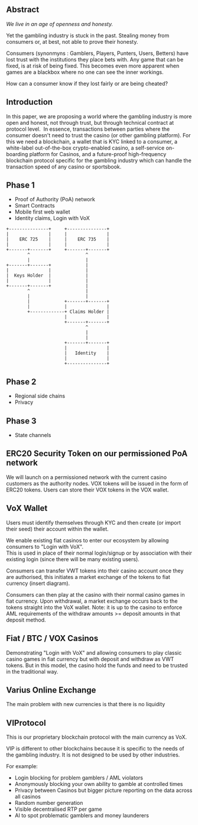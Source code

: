 ## Abstract 

*We live in an age of openness and honesty.*

Yet the gambling industry is stuck in the past. Stealing money from consumers or, at best, not able to prove their honesty.


Consumers (synonmyns : Gamblers, Players, Punters, Users, Betters) have lost trust with the institutions they place bets with. Any game that can be fixed, is at risk of being fixed. This becomes even more apparent when games are a blackbox where no one can see the inner workings. 

How can a consumer know if they lost fairly or are being cheated?

## Introduction

In this paper, we are proposing a world where the gambling industry is more open and honest, not through trust, but through technical contract at protocol level.  In essence, transactions between parties where the consumer doesn't need to trust the casino (or other gambling platform). For this we need a blockchain, a wallet that is KYC linked to a consumer, a white-label out-of-the-box crypto-enabled casino, a self-service on-boarding platform for Casinos, and a future-proof high-frequency blockchain protocol specific for the gambling industry which can handle the transaction speed of any casino or sportsbook.  




## Phase 1
- Proof of Authority (PoA) network
- Smart Contracts
- Mobile first web wallet
- Identity claims, Login with VoX

```
+---------------+     +---------------+
|               |     |               |
|    ERC 725    |     |    ERC 735    |
|               |     |               |
+-------+-------+     +-------+-------+
        ^                     ^
        |                     |
+-------+-------+             |
|               |             |
|  Keys Holder  |             |
|               |             |
+-------+-------+             |
        ^                     |
        |                     |
        |             +-------+-------+ 
        |             |               |
        +-------------+ Claims Holder |
                      |               |
                      +-------+-------+
                              ^
                              |
                              |
                      +-------+-------+ 
                      |               |
                      |   Identity    |
                      |               |
                      +---------------+
```

## Phase 2
- Regional side chains
- Privacy

## Phase 3
- State channels

## ERC20 Security Token on our permissioned PoA network

We will launch on a permissioned network with the current casino customers as the authority nodes. VOX tokens will be issued in the form of ERC20 tokens. Users can store their VOX tokens in the VOX wallet.

## VoX Wallet
Users must identify themselves through KYC and then create (or import their seed) their account within the wallet.

We enable existing fiat casinos to enter our ecosystem by allowing consumers to "Login with VoX".  
This is used in place of their normal login/signup or by association with their existing login (since there will be many existing users). 

Consumers can transfer VWT tokens into their casino account once they are authorised, this initiates a market exchange of the tokens to fiat currency  (insert diagram).

Consumers can then play at the casino with their normal casino games in fiat currency.
Upon withdrawal, a market exchange occurs back to the tokens straight into the VoX wallet.  Note: it is up to the casino to enforce AML requirements of the withdraw amounts >= deposit amounts in that deposit method.


## Fiat / BTC / VOX Casinos
Demonstrating "Login with VoX" and allowing consumers to play classic casino games in fiat currency but with deposit and withdraw as VWT tokens. But in this model, the casino hold the funds and need to be trusted in the traditional way.

## Varius Online Exchange
The main problem with new currencies is that there is no liquidity

## VIProtocol
This is our proprietary blockchain protocol with the main currency as VoX.

VIP is different to other blockchains because it is specific to the needs of the gambling industry.  It is not designed to be used by other industries.

For example:
- Login blocking for problem gamblers / AML violators
- Anonymously blocking your own ability to gamble at controlled times
- Privacy between Casinos but bigger picture reporting on the data across all casinos
- Random number generation
- Visible decentralised RTP per game
- AI to spot problematic gamblers and money launderers

